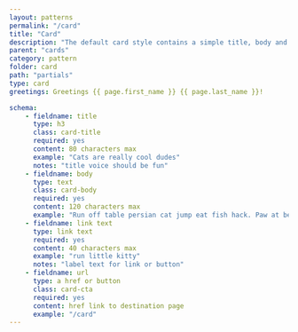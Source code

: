 ```yaml
---
layout: patterns
permalink: "/card"
title: "Card"
description: "The default card style contains a simple title, body and link to a destination page"
parent: "cards"
category: pattern
folder: card
path: "partials"
type: card
greetings: Greetings {{ page.first_name }} {{ page.last_name }}!

schema:
    - fieldname: title
      type: h3
      class: card-title
      required: yes
      content: 80 characters max
      example: "Cats are really cool dudes"
      notes: "title voice should be fun"
    - fieldname: body
      type: text
      class: card-body
      required: yes
      content: 120 characters max
      example: "Run off table persian cat jump eat fish hack. Paw at beetle and eat it before it gets away demand"
    - fieldname: link text
      type: link text
      required: yes
      content: 40 characters max
      example: "run little kitty"
      notes: "label text for link or button"
    - fieldname: url
      type: a href or button
      class: card-cta
      required: yes
      content: href link to destination page
      example: "/card"
---
```

